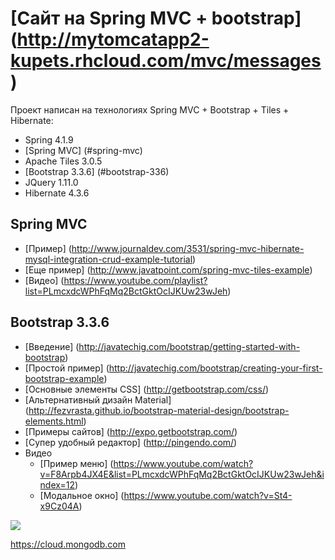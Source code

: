 [Сайт на Spring MVC + bootstrap] (http://mytomcatapp2-kupets.rhcloud.com/mvc/messages)
==========================

Проект написан на технологиях Spring MVC + Bootstrap + Tiles + Hibernate:
- Spring 4.1.9
- [Spring MVC] (#spring-mvc)
- Apache Tiles 3.0.5
- [Bootstrap 3.3.6] (#bootstrap-336)
- JQuery 1.11.0
- Hibernate 4.3.6

## Spring MVC
- [Пример] (http://www.journaldev.com/3531/spring-mvc-hibernate-mysql-integration-crud-example-tutorial)
- [Еще пример] (http://www.javatpoint.com/spring-mvc-tiles-example)
- [Видео] (https://www.youtube.com/playlist?list=PLmcxdcWPhFqMq2BctGktOcIJKUw23wJeh)

## Bootstrap 3.3.6
- [Введение] (http://javatechig.com/bootstrap/getting-started-with-bootstrap)
- [Простой пример] (http://javatechig.com/bootstrap/creating-your-first-bootstrap-example)
- [Основные элементы CSS] (http://getbootstrap.com/css/)
- [Альтернативный дизайн Material] (http://fezvrasta.github.io/bootstrap-material-design/bootstrap-elements.html)
- [Примеры сайтов] (http://expo.getbootstrap.com/)
- [Супер удобный редактор] (http://pingendo.com/)
- Видео
    - [Пример меню] (https://www.youtube.com/watch?v=F8Arpb4JX4E&list=PLmcxdcWPhFqMq2BctGktOcIJKUw23wJeh&index=12)
    - [Модальное окно] (https://www.youtube.com/watch?v=St4-x9Cz04A)

![](https://github.com/Kupets/spring-mvc-crud/blob/master/src/main/resources/img/messages.png)

https://cloud.mongodb.com
